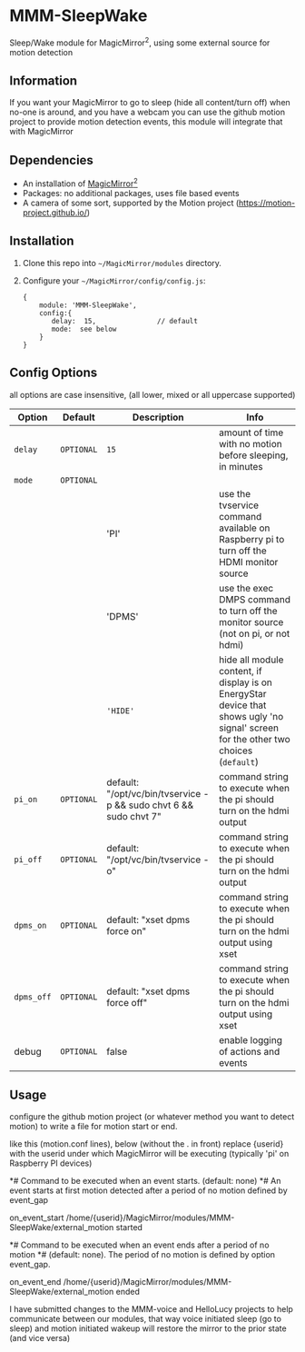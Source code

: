 # MMM-SleepWake

Sleep/Wake module for MagicMirror<sup>2</sup>, using some external source for motion detection

## Information

If you want your MagicMirror to go to sleep (hide all content/turn off) when no-one is around, and you have a webcam
you can use the github motion project to provide motion detection events, this module will integrate that with MagicMirror


## Dependencies

* An installation of [MagicMirror<sup>2</sup>](https://github.com/MichMich/MagicMirror)
* Packages: no additional packages, uses file based events
* A camera of some sort, supported by the Motion project (https://motion-project.github.io/)


## Installation

1. Clone this repo into `~/MagicMirror/modules` directory.

1. Configure your `~/MagicMirror/config/config.js`:

    ```
    {
        module: 'MMM-SleepWake',
        config:{
           delay:  15,               // default
           mode:  see below
        }
    }
    ```

## Config Options

all options are case insensitive, (all lower, mixed or all uppercase supported)

| **Option** | **Default** | **Description** | **Info**
| --- | --- | --- | --- |
| `delay` | `OPTIONAL` | `15` | amount of time with no motion before sleeping, in minutes|
| `mode` | `OPTIONAL` | |
|        |          |'PI' |  use the tvservice command available on Raspberry pi to turn off the HDMI monitor source
|  |  | 'DPMS' |  use the exec DMPS command to turn off the monitor source (not on pi, or not hdmi)
|  |  | `'HIDE'` |  hide all module content, if display is on EnergyStar device that shows ugly 'no signal' screen for the other two choices (`default`)
| `pi_on` | `OPTIONAL`|default: "/opt/vc/bin/tvservice -p && sudo chvt 6 && sudo chvt 7" | command string to execute when the pi should turn on the hdmi output|
| `pi_off`| `OPTIONAL` |default: "/opt/vc/bin/tvservice -o"|command string to execute when the pi should turn on the hdmi output|
|`dpms_on`|`OPTIONAL`| default: "xset dpms force on" |command string to execute when the pi should turn on the hdmi output using xset|
|`dpms_off`|`OPTIONAL`| default: "xset dpms force off" |command string to execute when the pi should turn on the hdmi output using xset|
| debug | `OPTIONAL`| false| enable logging of actions and events |

## Usage

configure the github motion project (or whatever method you want to detect motion) to write a file for motion start or end.

like this (motion.conf lines), below (without the . in front) replace {userid} with the userid under which MagicMirror will be executing (typically 'pi' on Raspberry PI devices)

*# Command to be executed when an event starts. (default: none)
*# An event starts at first motion detected after a period of no motion defined by event_gap

 on_event_start /home/{userid}/MagicMirror/modules/MMM-SleepWake/external_motion started

*# Command to be executed when an event ends after a period of no motion
*# (default: none). The period of no motion is defined by option event_gap.

 on_event_end /home/{userid}/MagicMirror/modules/MMM-SleepWake/external_motion ended

I have submitted changes to the MMM-voice and HelloLucy projects to help communicate between our modules,
that way voice initiated sleep (go to sleep) and motion initiated wakeup will restore the mirror to the prior state (and vice versa)
